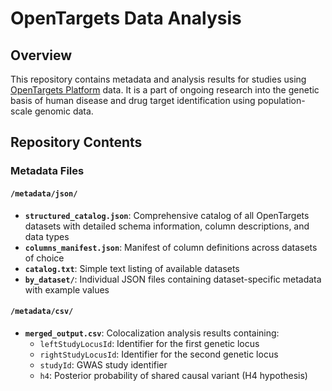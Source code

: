 # OpenTargets Data Analysis

## Overview

This repository contains metadata and analysis results for studies using [OpenTargets Platform](https://platform.opentargets.org/) data. It is a part of ongoing research into the genetic basis of human disease and drug target identification using population-scale genomic data.

## Repository Contents

### Metadata Files

#### `/metadata/json/`
- **`structured_catalog.json`**: Comprehensive catalog of all OpenTargets datasets with detailed schema information, column descriptions, and data types
- **`columns_manifest.json`**: Manifest of column definitions across datasets of choice
- **`catalog.txt`**: Simple text listing of available datasets
- **`by_dataset/`**: Individual JSON files containing dataset-specific metadata with example values

#### `/metadata/csv/`
- **`merged_output.csv`**: Colocalization analysis results containing:
  - `leftStudyLocusId`: Identifier for the first genetic locus
  - `rightStudyLocusId`: Identifier for the second genetic locus  
  - `studyId`: GWAS study identifier
  - `h4`: Posterior probability of shared causal variant (H4 hypothesis)
